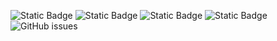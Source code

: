 ![Static Badge](https://img.shields.io/badge/blacklists-60-000000) ![Static Badge](https://img.shields.io/badge/blacklisted-2789123-cc0000) ![Static Badge](https://img.shields.io/badge/whitelisted-2245-00CC00) ![Static Badge](https://img.shields.io/badge/streaming_blacklist-28107-000000) ![GitHub issues](https://img.shields.io/github/issues/fabriziosalmi/blacklists)
